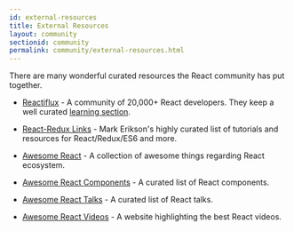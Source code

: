 ```yaml
---
id: external-resources
title: External Resources
layout: community
sectionid: community
permalink: community/external-resources.html
---
```


There are many wonderful curated resources the React community has put together.

- [Reactiflux](https://www.reactiflux.com/) - A community of 20,000+ React developers. They keep a well curated [learning section](https://www.reactiflux.com/learning/).

- [React-Redux Links](https://github.com/markerikson/react-redux-links) - Mark Erikson's highly curated list of tutorials and resources for React/Redux/ES6 and more.

- [Awesome React](https://github.com/enaqx/awesome-react) - A collection of awesome things regarding React ecosystem.

- [Awesome React Components](https://github.com/brillout/awesome-react-components) - A curated list of React components.

- [Awesome React Talks](https://github.com/tiaanduplessis/awesome-react-talks) - A curated list of React talks.

- [Awesome React Videos](https://www.awesomereact.com) - A website highlighting the best React videos.
